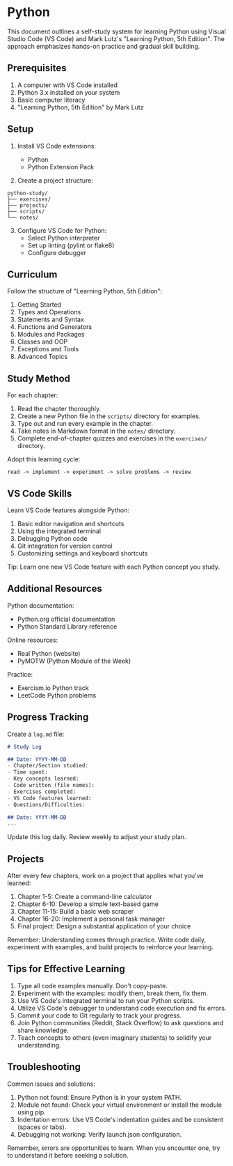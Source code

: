# Python

This document outlines a self-study system for learning Python using Visual Studio Code (VS Code) and Mark Lutz's "Learning Python, 5th Edition". The approach emphasizes hands-on practice and gradual skill building.

## Prerequisites

1. A computer with VS Code installed
2. Python 3.x installed on your system
3. Basic computer literacy
4. "Learning Python, 5th Edition" by Mark Lutz

## Setup

1. Install VS Code extensions:
   - Python
   - Python Extension Pack

2. Create a project structure:

```
python-study/
├── exercises/
├── projects/
├── scripts/
└── notes/
```

3. Configure VS Code for Python:
   - Select Python interpreter
   - Set up linting (pylint or flake8)
   - Configure debugger

## Curriculum

Follow the structure of "Learning Python, 5th Edition":

1. Getting Started
2. Types and Operations
3. Statements and Syntax
4. Functions and Generators
5. Modules and Packages
6. Classes and OOP
7. Exceptions and Tools
8. Advanced Topics

## Study Method

For each chapter:

1. Read the chapter thoroughly.
2. Create a new Python file in the `scripts/` directory for examples.
3. Type out and run every example in the chapter.
4. Take notes in Markdown format in the `notes/` directory.
5. Complete end-of-chapter quizzes and exercises in the `exercises/` directory.

Adopt this learning cycle:

```
read -> implement -> experiment -> solve problems -> review
```

## VS Code Skills

Learn VS Code features alongside Python:

1. Basic editor navigation and shortcuts
2. Using the integrated terminal
3. Debugging Python code
4. Git integration for version control
5. Customizing settings and keyboard shortcuts

Tip: Learn one new VS Code feature with each Python concept you study.

## Additional Resources

Python documentation:
- Python.org official documentation
- Python Standard Library reference

Online resources:
- Real Python (website)
- PyMOTW (Python Module of the Week)

Practice:
- Exercism.io Python track
- LeetCode Python problems

## Progress Tracking

Create a `log.md` file:

```markdown
# Study Log

## Date: YYYY-MM-DD
- Chapter/Section studied: 
- Time spent: 
- Key concepts learned:
- Code written (file names):
- Exercises completed:
- VS Code features learned:
- Questions/Difficulties:

## Date: YYYY-MM-DD
...
```

Update this log daily. Review weekly to adjust your study plan.

## Projects

After every few chapters, work on a project that applies what you've learned:

1. Chapter 1-5: Create a command-line calculator
2. Chapter 6-10: Develop a simple text-based game
3. Chapter 11-15: Build a basic web scraper
4. Chapter 16-20: Implement a personal task manager
5. Final project: Design a substantial application of your choice

Remember: Understanding comes through practice. Write code daily, experiment with examples, and build projects to reinforce your learning.

## Tips for Effective Learning

1. Type all code examples manually. Don't copy-paste.
2. Experiment with the examples: modify them, break them, fix them.
3. Use VS Code's integrated terminal to run your Python scripts.
4. Utilize VS Code's debugger to understand code execution and fix errors.
5. Commit your code to Git regularly to track your progress.
6. Join Python communities (Reddit, Stack Overflow) to ask questions and share knowledge.
7. Teach concepts to others (even imaginary students) to solidify your understanding.

## Troubleshooting

Common issues and solutions:

1. Python not found: Ensure Python is in your system PATH.
2. Module not found: Check your virtual environment or install the module using pip.
3. Indentation errors: Use VS Code's indentation guides and be consistent (spaces or tabs).
4. Debugging not working: Verify launch.json configuration.

Remember, errors are opportunities to learn. When you encounter one, try to understand it before seeking a solution.
